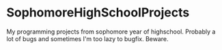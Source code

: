 # SophomoreHighSchoolProjects

My programming projects from sophomore year of highschool. Probably a lot of bugs and sometimes I'm too lazy to bugfix. Beware.
